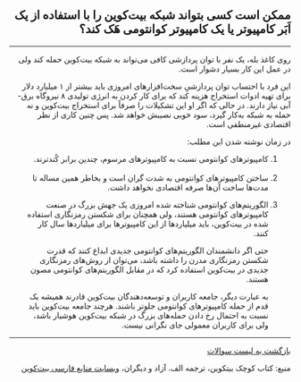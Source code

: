 <head><link rel="stylesheet" type="text/css" href="https://learnmeabitcoin.simorgh.me/assets/css/style.css">
<script src="https://code.jquery.com/jquery-1.12.4.min.js" integrity="sha256-ZosEbRLbNQzLpnKIkEdrPv7lOy9C27hHQ+Xp8a4MxAQ=" crossorigin="anonymous"></script>
<script src="https://learnmeabitcoin.simorgh.me/assets/js/respond.js"></script>    
<meta name="viewport" content="width=device-width, initial-scale=1, user-scalable=no">
</head>
<div class="wrapper"><section>
<div dir="rtl">
    <br/>
    <h2 id="15">ممکن است کسی بتواند شبکه بیت‌کوین را با استفاده از یک اَبَر کامپیوتر یا یک کامپیوتر کوانتومی هَک کند؟</h2>
    <hr/>
    <p>روی کاغذ بله، یک نفر با توان پردازشی کافی می‌تواند به شبکه بیت‌کوین حمله کند ولی در عمل این کار بسیار دشوار است.</p>
    <p>این فرد با احتساب توان پردازشیِ سخت‌افزارهای امروزی باید بیشتر از ۱ میلیارد دلار برای تهیه ادوات استخراج هزینه کند که برای کار کردن به انرژی تولیدی ۸ نیروگاه برق-آبی نیاز دارند. در حالی که اگر او این تشکیلات را صرفاً برای استخراج بیت‌کوین و نه حمله به شبکه به‌کار گیرد، سود خوبی نصیبش خواهد شد. پس چنین کاری از نظر اقتصادی غیرمنطقی است.</p>
    <p>در زمان نوشته شدن این مطلب:</p>
    <ol>
        <li>کامپیوترهای کوانتومی نسبت به کامپیوترهای مرسوم، چندین برابر کُندترند.</li><br>
        <li>ساختن کامپیوترهای کوانتومی به شدت گران است و بخاطر همین مساله تا مدت‌ها ساخت آن‌ها صرفه اقتصادی نخواهد داشت.</li>
        <li>
            <p>الگوریتم‌های کوانتومی شناخته شده امروزی یک جهش بزرگ در صنعت کامپیوترهای کوانتومی هستند، ولی همچنان برای شکستن رمزنگاری استفاده شده در بیت‌کوین، باید میلیاردها از این کامپیوترها برای میلیاردها سال کار کنند.</p>
            <p>حتی اگر دانشمندان الگوریتم‌های کوانتومی جدیدی ابداع کنند که قدرت شکستن رمزنگاری مدرن را داشته باشد، می‌توان از روش‌های رمزنگاری جدیدی در بیت‌کوین استفاده کرد که در مقابل الگوریتم‌های کوانتومی مصون هستند.</p>
            <p>به عبارت دیگر، جامعه کاربران و توسعه‌دهندگان بیت‌کوین قادرند همیشه یک قدم از حمله کامپیوترهای کوانتومی جلوتر باشند. هرچند جامعه بیت‌کوین باید نسبت به احتمال رخ دادن حمله‌های بزرگ در شبکه بیت‌کوین هوشیار باشد، ولی برای کاربران معمولی جای نگرانی نیست.</p>
        </li>
    </ol>
    <hr/>
    <a href="https://simorgh.me/faq">بازگشت به لیست سوالات</a>
    <p>منبع: کتاب کوچک بیتکوین، ترجمه الف. آزاد و دیگران، <a href="https://bitcoind.me">وبسایت منابع فارسی بیت‌کوین</a></p>
</div>
    </section></div>
